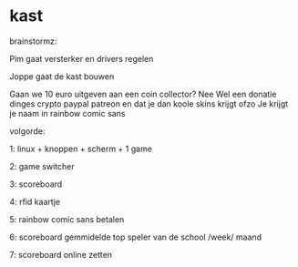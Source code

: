 # kast

brainstormz:

Pim gaat versterker en drivers regelen

Joppe gaat de kast bouwen

Gaan we 10 euro uitgeven aan een coin collector? Nee
Wel een donatie dinges crypto paypal patreon en dat je dan koole skins krijgt ofzo
Je krijgt je naam in rainbow comic sans 

volgorde:

1: linux + knoppen + scherm + 1 game

2: game switcher

3: scoreboard

4: rfid kaartje

5: rainbow comic sans betalen

6: scoreboard gemmidelde top speler van de school /week/ maand

7: scoreboard online zetten
